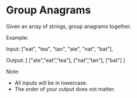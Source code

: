 # Group Anagrams

Given an array of strings, group anagrams together.

Example:

Input: ["eat", "tea", "tan", "ate", "nat", "bat"],

Output:
[
  ["ate","eat","tea"],
  ["nat","tan"],
  ["bat"]
]

Note:

* All inputs will be in lowercase.
* The order of your output does not matter.

